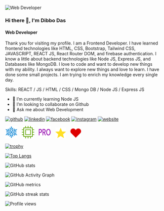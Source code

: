 ![Web Developer](https://media.licdn.com/dms/image/D5616AQF8Wscfj7BC_A/profile-displaybackgroundimage-shrink_350_1400/0/1679490653986?e=1684972800&v=beta&t=Ehcg9iIpjpmAzoPzRCfTcKf478-x4dnsrAYbcW3HLxs)

### Hi there 👋, I'm Dibbo Das
#### Web Developer


 Thank you for visiting my profile. I am a Frontend Developer. I have learned frontend technologies like HTML, CSS, Bootstrap, Tailwind CSS, JAVASCRIPT, REACT JS, React Router DOM, and firebase authentication. I know a little about backend technologies like Node JS, Express JS, and Databases like MongoDB. I love to code and want to develop new things with my ability.
I always want to explore new things and love to learn. I have done some small projects. I am trying to enrich my knowledge every single day.

Skills:  REACT / JS / HTML / CSS / Mongo DB / Node JS / Express JS

- 🌱 I’m currently learning Node JS 
- 👯 I’m looking to collaborate on Github 
- 💬 Ask me about Web Development 


[<img src='https://cdn.jsdelivr.net/npm/simple-icons@3.0.1/icons/github.svg' alt='github' height='40'>](https://github.com/WebDevDibbo)  [<img src='https://cdn.jsdelivr.net/npm/simple-icons@3.0.1/icons/linkedin.svg' alt='linkedin' height='40'>](https://www.linkedin.com/in/https://www.linkedin.com/in/dibbo-das/)  [<img src='https://cdn.jsdelivr.net/npm/simple-icons@3.0.1/icons/facebook.svg' alt='facebook' height='40'>](https://www.facebook.com/https://www.facebook.com/dibbo.das.353/)  [<img src='https://cdn.jsdelivr.net/npm/simple-icons@3.0.1/icons/instagram.svg' alt='instagram' height='40'>](https://www.instagram.com/https://www.instagram.com/dedicated_dibyo//)  [<img src='https://cdn.jsdelivr.net/npm/simple-icons@3.0.1/icons/icloud.svg' alt='website' height='40'>](https://portfolio-fd96a.web.app/)  

<a href='https://archiveprogram.github.com/'><img src='https://raw.githubusercontent.com/acervenky/animated-github-badges/master/assets/acbadge.gif' width='40' height='40'></a> <a href='https://docs.github.com/en/developers'><img src='https://raw.githubusercontent.com/acervenky/animated-github-badges/master/assets/devbadge.gif' width='40' height='40'></a> <a href='https://github.com/pricing'><img src='https://raw.githubusercontent.com/acervenky/animated-github-badges/master/assets/pro.gif' width='40' height='40'></a> <a href='https://stars.github.com/'><img src='https://raw.githubusercontent.com/acervenky/animated-github-badges/master/assets/starbadge.gif' width='35' height='35'></a> <a href='https://docs.github.com/en/github/supporting-the-open-source-community-with-github-sponsors'><img src='https://raw.githubusercontent.com/acervenky/animated-github-badges/master/assets/sponsorbadge.gif' width='35' height='35'></a> 

[![trophy](https://github-profile-trophy.vercel.app/?username=WebDevDibbo)](https://github.com/ryo-ma/github-profile-trophy)

[![Top Langs](https://github-readme-stats.vercel.app/api/top-langs/?username=WebDevDibbo)](https://github.com/anuraghazra/github-readme-stats)

![GitHub stats](https://github-readme-stats.vercel.app/api?username=WebDevDibbo&show_icons=true)  

![GitHub Activity Graph](https://activity-graph.herokuapp.com/graph?username=WebDevDibbo)  

![GitHub metrics](https://metrics.lecoq.io/WebDevDibbo)  

![GitHub streak stats](https://streak-stats.demolab.com/?user=WebDevDibbo)  

![Profile views](https://gpvc.arturio.dev/WebDevDibbo)  
